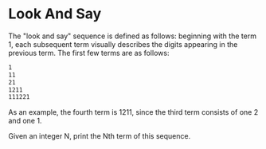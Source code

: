 # Look And Say

The "look and say" sequence is defined as follows: beginning with the term 1, each subsequent term visually describes the digits appearing in the previous term. The first few terms are as follows:

```md
1
11
21
1211
111221
```

As an example, the fourth term is 1211, since the third term consists of one 2 and one 1.

Given an integer N, print the Nth term of this sequence.
